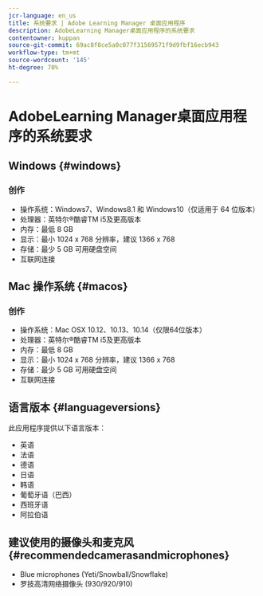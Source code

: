 ```yaml
---
jcr-language: en_us
title: 系统要求 | Adobe Learning Manager 桌面应用程序
description: AdobeLearning Manager桌面应用程序的系统要求
contentowner: kuppan
source-git-commit: 69ac8f8ce5a0c077f31569571f9d9fbf16ecb943
workflow-type: tm+mt
source-wordcount: '145'
ht-degree: 70%

---
```




# AdobeLearning Manager桌面应用程序的系统要求

## Windows {#windows}

### 创作

* 操作系统：Windows7、Windows8.1 和 Windows10（仅适用于 64 位版本）
* 处理器：英特尔®酷睿TM i5及更高版本
* 内存：最低 8 GB
* 显示：最小 1024 x 768 分辨率，建议 1366 x 768
* 存储：最少 5 GB 可用硬盘空间
* 互联网连接

## Mac 操作系统 {#macos}

### 创作

* 操作系统：Mac OSX 10.12、10.13、10.14（仅限64位版本）
* 处理器：英特尔®酷睿TM i5及更高版本
* 内存：最低 8 GB
* 显示：最小 1024 x 768 分辨率，建议 1366 x 768
* 存储：最少 5 GB 可用硬盘空间
* 互联网连接

## 语言版本 {#languageversions}

此应用程序提供以下语言版本：

* 英语
* 法语
* 德语
* 日语
* 韩语
* 葡萄牙语（巴西）
* 西班牙语
* 阿拉伯语

## 建议使用的摄像头和麦克风 {#recommendedcamerasandmicrophones}

* Blue microphones (Yeti/Snowball/Snowflake)
* 罗技高清网络摄像头 (930/920/910)
